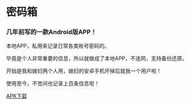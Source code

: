 # 密码箱

### 几年前写的一款Android版APP！

本地APP，私用来记录日常各类账号密码的。

毕竟是个人非常重要的信息，所以就做成了本地APP，不连网，支持备份还原。

开始是我和媳妇两个人用，媳妇的安卓手机坏掉后就我一个用户啦！

使用至今，不觉间也记录上百条信息啦！
 
[APK下载](https://pan.baidu.com/s/1mh8775Y)
